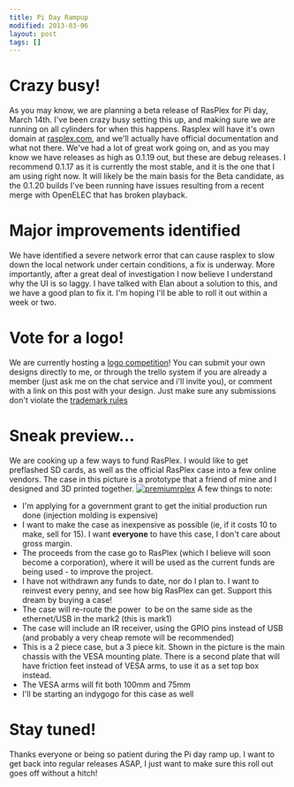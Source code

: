 ```yaml
---
title: Pi Day Rampup
modified: 2013-03-06
layout: post
tags: []
---
```



Crazy busy!
===========

As you may know, we are planning a beta release of RasPlex for Pi day, March 14th. I've been crazy busy setting this up, and making sure we are running on all cylinders for when this happens. Rasplex will have it's own domain at [rasplex.com](https://www.rasplex.com), and we'll actually have official documentation and what not there. We've had a lot of great work going on, and as you may know we have releases as high as 0.1.19 out, but these are debug releases. I recommend 0.1.17 as it is currently the most stable, and it is the one that I am using right now. It will likely be the main basis for the Beta candidate, as the 0.1.20 builds I've been running have issues resulting from a recent merge with OpenELEC that has broken playback.

Major improvements identified
=============================

We have identified a severe network error that can cause rasplex to slow down the local network under certain conditions, a fix is underway. More importantly, after a great deal of investigation I now believe I understand why the UI is so laggy. I have talked with Elan about a solution to this, and we have a good plan to fix it. I'm hoping I'll be able to roll it out within a week or two.

Vote for a logo!
================

We are currently hosting a [logo competition](https://trello.com/board/rasplex-com/51332020cc5f0f487e00770b)! You can submit your own designs directly to me, or through the trello system if you are already a member (just ask me on the chat service and i'll invite you), or comment with a link on this post with your design. Just make sure any submissions don't violate the [trademark rules](https://www.raspberrypi.org/trademark-rules)

Sneak preview...
================

We are cooking up a few ways to fund RasPlex. I would like to get preflashed SD cards, as well as the official RasPlex case into a few online vendors. The case in this picture is a prototype that a friend of mine and I designed and 3D printed together. [![](https://blog.srvthe.net/wp-content/uploads/2013/03/premiumrplex-300x218.jpg "premiumrplex")](https://blog.srvthe.net/wp-content/uploads/2013/03/premiumrplex.jpg) A few things to note:

-   I'm applying for a government grant to get the initial production run done (injection molding is expensive)
-   I want to make the case as inexpensive as possible (ie, if it costs 10 to make, sell for 15). I want **everyone** to have this case, I don't care about gross margin.
-   The proceeds from the case go to RasPlex (which I believe will soon become a corporation), where it will be used as the current funds are being used - to improve the project.
-   I have not withdrawn any funds to date, nor do I plan to. I want to reinvest every penny, and see how big RasPlex can get. Support this dream by buying a case!
-   The case will re-route the power  to be on the same side as the ethernet/USB in the mark2 (this is mark1)
-   The case will include an IR receiver, using the GPIO pins instead of USB (and probably a very cheap remote will be recommended)
-   This is a 2 piece case, but a 3 piece kit. Shown in the picture is the main chassis with the VESA mounting plate. There is a second plate that will have friction feet instead of VESA arms, to use it as a set top box instead.
-   The VESA arms will fit both 100mm and 75mm
-   I'll be starting an indygogo for this case as well

Stay tuned!
===========

Thanks everyone or being so patient during the Pi day ramp up. I want to get back into regular releases ASAP, I just want to make sure this roll out goes off without a hitch!
